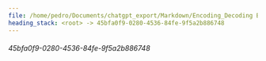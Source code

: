 ```yaml
---
file: /home/pedro/Documents/chatgpt_export/Markdown/Encoding_Decoding Benchmark Results.md
heading_stack: <root> -> 45bfa0f9-0280-4536-84fe-9f5a2b886748
---
```

###### 45bfa0f9-0280-4536-84fe-9f5a2b886748

